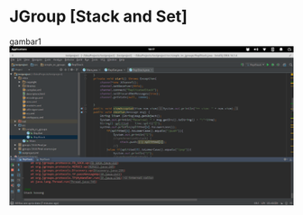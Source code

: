 # JGroup [Stack and Set]
gambar1
![alt tag](https://raw.githubusercontent.com/adwisatya/SIMLE-IRC-CHAT-JGROUPS/master/Simple_IRC_Jgroups/1.png)